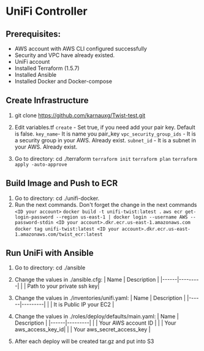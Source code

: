 # UniFi Controller

## Prerequisites:

- AWS account with AWS CLI configured successfully
- Security and VPC have already existed.
- UniFi account
- Installed Terraform (1.5.7)
- Installed Ansible
- Installed Docker and Docker-compose

## Create Infrastructure

1. git clone https://github.com/karnauxg/Twist-test.git
2. Edit variables.tf
    `create` - Set true, if you need add your pair key. Default is false.
    `key_name`- It is name you pair_key
    `vpc_security_group_ids` - It is a security group in your AWS. Already exist.
    `subnet_id` - It is a subnet in your AWS. Already exist.

3. Go to directory: cd ./terraform 
    `terraform init`
    `terraform plan`
    `terraform apply -auto-approve`


## Build Image and Push to ECR

1. Go to directory: cd ./unifi-docker.
2. Run the next commands. Don't forget the change in the next commands `<ID your account>`
    `docker build -t unifi-twist:latest .`
    `aws ecr get-login-password --region us-east-1 | docker login --username AWS --password-stdin <ID your account>.dkr.ecr.us-east-1.amazonaws.com`
    `docker tag unifi-twist:latest <ID your account>.dkr.ecr.us-east-1.amazonaws.com/twist_ecr:latest`


## Run UniFi with Ansible

1. Go to directory: cd ./ansible 
2. Change the values in ./ansible.cfg:
| Name | Description |
|------|---------|
| <a name="private_key_file"></a> | Path to your private ssh key|

3. Change the values in ./inventories/unifi.yaml:
| Name | Description |
|------|---------|
| <a name="ansible_host"></a> | It is Public IP your EC2 |

4. Change the values in ./roles/deploy/defaults/main.yaml:
| Name | Description |
|------|---------|
| <a name="aws_account_id"></a> | Your AWS account ID |
| <a name="aws_access_key_id"></a> | Your aws_access_key_id|
| <a name="aws_secret_access_key"></a> | Your aws_secret_access_key |

5. After each deploy will be created tar.gz and put into S3
